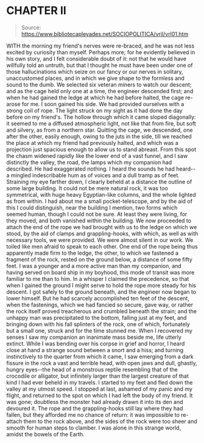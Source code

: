 # CHAPTER II

> Source: https://www.bibliotecapleyades.net/SOCIOPOLITICA/vril/vrl01.htm

WITH the morning my friend's nerves were re-braced, and he was not less excited by curiosity than myself. Perhaps more; for he evidently believed in his own story, and I felt considerable doubt of it: not that he would have willfully told an untruth, but that I thought he must have been under one of those hallucinations which seize on our fancy or our nerves in solitary, unaccustomed places, and in which we give shape to the formless and sound to the dumb.
We selected six veteran miners to watch our descent; and as the cage held only one at a time, the engineer descended first; and when he had gained the ledge at which he had before halted, the cage re-arose for me. I soon gained his side. We had provided ourselves with a strong coil of rope.
The light struck on my sight as it had done the day before on my friend's. The hollow through which it came sloped diagonally: it seemed to me a diffused atmospheric light, not like that from fire, but soft and silvery, as from a northern star. Quitting the cage, we descended, one after the other, easily enough, owing to the juts in the side, till we reached the place at which my friend had previously halted, and which was a projection just spacious enough to allow us to stand abreast. From this spot the chasm widened rapidly like the lower end of a vast funnel, and I saw distinctly the valley, the road, the lamps which my companion had described. He had exaggerated nothing. I heard the sounds he had heard--a mingled indescribable hum as of voices and a dull tramp as of feet. Straining my eye farther down, I clearly beheld at a distance the outline of some large building. It could not be mere natural rock, it was too symmetrical, with huge heavy Egyptian-like columns, and the whole lighted as from within. I had about me a small pocket-telescope, and by the aid of this I could distinguish, near the building I mention, two forms which seemed human, though I could not be sure. At least they were living, for they moved, and both vanished within the building. We now proceeded to attach the end of the rope we had brought with us to the ledge on which we stood, by the aid of clamps and grappling-hooks, with which, as well as with necessary tools, we were provided.
We were almost silent in our work. We toiled like men afraid to speak to each other. One end of the rope being thus apparently made firm to the ledge, the other, to which we fastened a fragment of the rock, rested on the ground below, a distance of some fifty feet. I was a younger and a more active man than my companion, and having served on board ship in my boyhood, this mode of transit was more familiar to me than to him. In a whisper I claimed the precedence, so that when I gained the ground I might serve to hold the rope more steady for his descent. I got safely to the ground beneath, and the engineer now began to lower himself. But he had scarcely accomplished ten feet of the descent, when the fastenings, which we had fancied so secure, gave way, or rather the rock itself proved treacherous and crumbled beneath the strain; and the unhappy man was precipitated to the bottom, falling just at my feet, and bringing down with his fall splinters of the rock, one of which, fortunately but a small one, struck and for the time stunned me. When I recovered my senses I saw my companion an inanimate mass beside me, life utterly extinct. While I was bending over his corpse in grief and horror, I heard close at hand a strange sound between a snort and a hiss; and turning instinctively to the quarter from which it came, I saw emerging from a dark fissure in the rock a vast and terrible head, with open jaws and dull, ghastly, hungry eyes--the head of a monstrous reptile resembling that of the crocodile or alligator, but infinitely larger than the largest creature of that kind I had ever beheld in my travels. I started to my feet and fled down the valley at my utmost speed. I stopped at last, ashamed of my panic and my flight, and returned to the spot on which I had left the body of my friend. It was gone; doubtless the monster had already drawn it into its den and devoured it. The rope and the grappling-hooks still lay where they had fallen, but they afforded me no chance of return: it was impossible to re-attach them to the rock above, and the sides of the rock were too sheer and smooth for human steps to clamber. I was alone in this strange world, amidst the bowels of the Earth.
